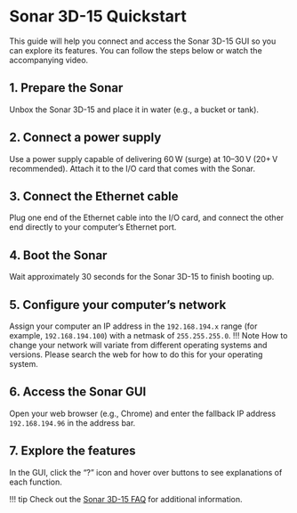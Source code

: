 # Sonar 3D-15 Quickstart

This guide will help you connect and access the Sonar 3D-15 GUI so you can explore its features. You can follow the steps below or watch the accompanying video.

<!-- Insert video here -->

## 1. Prepare the Sonar
Unbox the Sonar 3D-15 and place it in water (e.g., a bucket or tank).  
<!-- Insert picture of Sonar in a bucket/tank -->

## 2. Connect a power supply
Use a power supply capable of delivering 60 W (surge) at 10–30 V (20+ V recommended). Attach it to the I/O card that comes with the Sonar.  
<!-- Insert image showing power supply connection -->

## 3. Connect the Ethernet cable
Plug one end of the Ethernet cable into the I/O card, and connect the other end directly to your computer’s Ethernet port.  
<!-- Insert image showing the I/O card and computer -->

## 4. Boot the Sonar
Wait approximately 30 seconds for the Sonar 3D-15 to finish booting up.

## 5. Configure your computer’s network
Assign your computer an IP address in the `192.168.194.x` range (for example, `192.168.194.100`) with a netmask of `255.255.255.0`.
!!! Note
    How to change your network will variate from different operating systems and versions. Please search the web for how to do this for your operating system.
<!-- Insert two images side by side (Linux and Windows network config) -->

## 6. Access the Sonar GUI
Open your web browser (e.g., Chrome) and enter the fallback IP address `192.168.194.96` in the address bar.  
<!-- Insert an image showing the browser with IP address -->

## 7. Explore the features
In the GUI, click the “?” icon and hover over buttons to see explanations of each function.  
<!-- Insert an image of the GUI when accessed for the first time -->

!!! tip
    Check out the [Sonar 3D-15 FAQ](../3d-sonar-15/3d-sonar-15-faq.md) for additional information.

